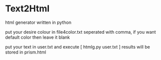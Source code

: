 # Text2Html

html generator written in python

put your desire colour in file4color.txt seperated with comma, if you want default color then leave it blank

put your text in user.txt and execute [ htmlg.py user.txt ] results will be stored in prism.html
